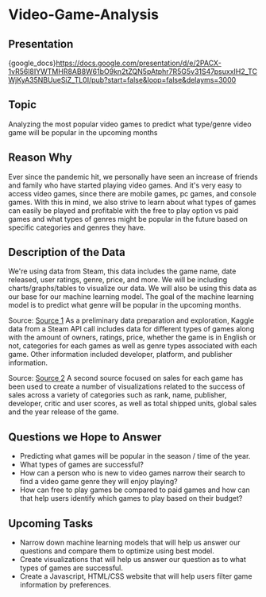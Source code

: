 # Video-Game-Analysis

## Presentation
{google_docs}https://docs.google.com/presentation/d/e/2PACX-1vR56l8IYWTMHR8AB8W61bO9kn2tZQN5pAtphr7R5G5v31S47psuxxIH2_TCWjKyA35NBUueSiZ_TL0I/pub?start=false&loop=false&delayms=3000

## Topic
Analyzing the most popular video games to predict what type/genre video game will be popular in the upcoming months

## Reason Why
Ever since the pandemic hit, we personally have seen an increase of friends and family who have started playing video games. And it's very easy to access video games, since there are mobile games, pc games, and console games. 
With this in mind, we also strive to learn about what types of games can easily be played and profitable with the free to play option vs paid games and what types of genres might be popular in the future based on specific categories and genres they have.

## Description of the Data
We're using data from Steam, this data includes the game name, date released, user ratings, genre, price, and more. We will be including charts/graphs/tables to visualize our data. We will also be using this data as our base for our machine learning model. The goal of the machine learning model is to predict what genre will be popular in the upcoming months. 

Source: [Source 1](https://www.kaggle.com/nikdavis/steam-store-games)
As a preliminary data preparation and exploration, Kaggle data from a Steam API call includes data for different types of games along with the amount of owners, ratings, price, whether the game is in English or not, categories for each games as well as genre types associated with each game. Other information included developer, platform, and publisher information.

Source: [Source 2](https://www.kaggle.com/ashaheedq/video-games-sales-2019)
A second source focused on sales for each game has been used to create a number of visualizations related to the success of sales across a variety of categories such as rank, name, publisher, developer, critic and user scores, as well as total shipped units, global sales and the year release of the game. 

## Questions we Hope to Answer
- Predicting what games will be popular in the season / time of the year.
- What types of games are successful?
- How can a person who is new to video games narrow their search to find a video game genre they will enjoy playing?
- How can free to play games be compared to paid games and how can that help users identify which games to play based on their budget?

## Upcoming Tasks
- Narrow down machine learning models that will help us answer our questions and compare them to optimize using best model. 
- Create visualizations that will help us answer our question as to what types of games are successful.
- Create a Javascript, HTML/CSS website that will help users filter game information by preferences. 